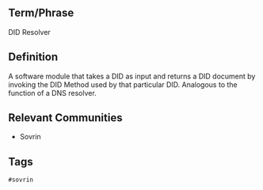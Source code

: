 ## Term/Phrase
DID Resolver

## Definition
A software module that takes a DID as input and returns a DID document by invoking the DID Method used by that particular DID. Analogous to the function of a DNS resolver.

## Relevant Communities
* Sovrin

## Tags
```
#sovrin
```
